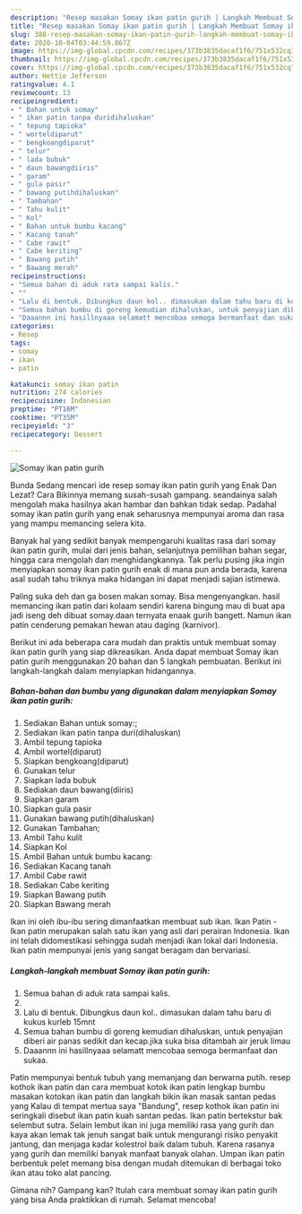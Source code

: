 ```yaml
---
description: "Resep masakan Somay ikan patin gurih | Langkah Membuat Somay ikan patin gurih Yang Enak dan Simpel"
title: "Resep masakan Somay ikan patin gurih | Langkah Membuat Somay ikan patin gurih Yang Enak dan Simpel"
slug: 388-resep-masakan-somay-ikan-patin-gurih-langkah-membuat-somay-ikan-patin-gurih-yang-enak-dan-simpel
date: 2020-10-04T03:44:59.867Z
image: https://img-global.cpcdn.com/recipes/373b3835dacaf1f6/751x532cq70/somay-ikan-patin-gurih-foto-resep-utama.jpg
thumbnail: https://img-global.cpcdn.com/recipes/373b3835dacaf1f6/751x532cq70/somay-ikan-patin-gurih-foto-resep-utama.jpg
cover: https://img-global.cpcdn.com/recipes/373b3835dacaf1f6/751x532cq70/somay-ikan-patin-gurih-foto-resep-utama.jpg
author: Hettie Jefferson
ratingvalue: 4.1
reviewcount: 13
recipeingredient:
- " Bahan untuk somay"
- " ikan patin tanpa duridihaluskan"
- " tepung tapioka"
- " worteldiparut"
- " bengkoangdiparut"
- " telur"
- " lada bubuk"
- " daun bawangdiiris"
- " garam"
- " gula pasir"
- " bawang putihdihaluskan"
- " Tambahan"
- " Tahu kulit"
- " Kol"
- " Bahan untuk bumbu kacang"
- " Kacang tanah"
- " Cabe rawit"
- " Cabe keriting"
- " Bawang putih"
- " Bawang merah"
recipeinstructions:
- "Semua bahan di aduk rata sampai kalis."
- ""
- "Lalu di bentuk. Dibungkus daun kol.. dimasukan dalam tahu baru di kukus kurleb 15mnt"
- "Semua bahan bumbu di goreng kemudian dihaluskan, untuk penyajian diberi air panas sedikit dan kecap.jika suka bisa ditambah air jeruk limau"
- "Daaannn ini hasillnyaaa selamatt mencobaa semoga bermanfaat dan sukaa."
categories:
- Resep
tags:
- somay
- ikan
- patin

katakunci: somay ikan patin 
nutrition: 274 calories
recipecuisine: Indonesian
preptime: "PT16M"
cooktime: "PT35M"
recipeyield: "3"
recipecategory: Dessert

---
```



![Somay ikan patin gurih](https://img-global.cpcdn.com/recipes/373b3835dacaf1f6/751x532cq70/somay-ikan-patin-gurih-foto-resep-utama.jpg)

Bunda Sedang mencari ide resep somay ikan patin gurih yang Enak Dan Lezat? Cara Bikinnya memang susah-susah gampang. seandainya salah mengolah maka hasilnya akan hambar dan bahkan tidak sedap. Padahal somay ikan patin gurih yang enak seharusnya mempunyai aroma dan rasa yang mampu memancing selera kita.

Banyak hal yang sedikit banyak mempengaruhi kualitas rasa dari somay ikan patin gurih, mulai dari jenis bahan, selanjutnya pemilihan bahan segar, hingga cara mengolah dan menghidangkannya. Tak perlu pusing jika ingin menyiapkan somay ikan patin gurih enak di mana pun anda berada, karena asal sudah tahu triknya maka hidangan ini dapat menjadi sajian istimewa.

Paling suka deh dan ga bosen makan somay. Bisa mengenyangkan. hasil memancing ikan patin dari kolaam sendiri karena bingung mau di buat apa jadi iseng deh dibuat somay.daan ternyata enaak gurih bangett. Namun ikan patin cenderung pemakan hewan atau daging (karnivor).


Berikut ini ada beberapa cara mudah dan praktis untuk membuat somay ikan patin gurih yang siap dikreasikan. Anda dapat membuat Somay ikan patin gurih menggunakan 20 bahan dan 5 langkah pembuatan. Berikut ini langkah-langkah dalam menyiapkan hidangannya.

<!--inarticleads1-->

##### Bahan-bahan dan bumbu yang digunakan dalam menyiapkan Somay ikan patin gurih:

1. Sediakan  Bahan untuk somay:;
1. Sediakan  ikan patin tanpa duri(dihaluskan)
1. Ambil  tepung tapioka
1. Ambil  wortel(diparut)
1. Siapkan  bengkoang(diparut)
1. Gunakan  telur
1. Siapkan  lada bubuk
1. Sediakan  daun bawang(diiris)
1. Siapkan  garam
1. Siapkan  gula pasir
1. Gunakan  bawang putih(dihaluskan)
1. Gunakan  Tambahan;
1. Ambil  Tahu kulit
1. Siapkan  Kol
1. Ambil  Bahan untuk bumbu kacang:
1. Sediakan  Kacang tanah
1. Ambil  Cabe rawit
1. Sediakan  Cabe keriting
1. Siapkan  Bawang putih
1. Siapkan  Bawang merah


Ikan ini oleh ibu-ibu sering dimanfaatkan membuat sub ikan. Ikan Patin - Ikan patin merupakan salah satu ikan yang asli dari perairan Indonesia. Ikan ini telah didomestikasi sehingga sudah menjadi ikan lokal dari Indonesia. Ikan patin mempunyai jenis yang sangat beragam dan bervariasi. 

<!--inarticleads2-->

##### Langkah-langkah membuat Somay ikan patin gurih:

1. Semua bahan di aduk rata sampai kalis.
1. 
1. Lalu di bentuk. Dibungkus daun kol.. dimasukan dalam tahu baru di kukus kurleb 15mnt
1. Semua bahan bumbu di goreng kemudian dihaluskan, untuk penyajian diberi air panas sedikit dan kecap.jika suka bisa ditambah air jeruk limau
1. Daaannn ini hasillnyaaa selamatt mencobaa semoga bermanfaat dan sukaa.


Patin mempunyai bentuk tubuh yang memanjang dan berwarna putih. resep kothok ikan patin dan cara membuat kotok ikan patin lengkap bumbu masakan kotokan ikan patin dan langkah bikin ikan masak santan pedas yang Kalau di tempat mertua saya &#34;Bandung&#34;, resep kothok ikan patin ini seringkali disebut ikan patin kuah santan pedas. Ikan patin bertekstur bak selembut sutra. Selain lembut ikan ini juga memiliki rasa yang gurih dan kaya akan lemak tak jenuh sangat baik untuk mengurangi risiko penyakit jantung, dan menjaga kadar kolestrol baik dalam tubuh. Karena rasanya yang gurih dan memiliki banyak manfaat banyak olahan. Umpan ikan patin berbentuk pelet memang bisa dengan mudah ditemukan di berbagai toko ikan atau toko alat pancing. 

Gimana nih? Gampang kan? Itulah cara membuat somay ikan patin gurih yang bisa Anda praktikkan di rumah. Selamat mencoba!

